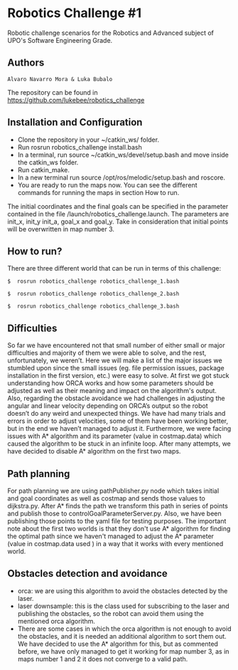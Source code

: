 # Robotics Challenge #1
Robotic challenge scenarios for the Robotics and Advanced subject of UPO's Software Engineering Grade.

## Authors

```
Alvaro Navarro Mora & Luka Bubalo
```

The repository can be found in https://github.com/lukebee/robotics_challenge

## Installation and Configuration

- Clone the repository in your ~/catkin_ws/ folder.
- Run rosrun robotics_challenge install.bash
- In a terminal, run source ~/catkin_ws/devel/setup.bash and move inside the catkin_ws folder.
- Run catkin_make.
- In a new terminal run source /opt/ros/melodic/setup.bash  and roscore.
- You are ready to run the maps now. You can see the different commands for running the maps in section How to run.

The initial coordinates and the final goals can be specified in the parameter contained in the file /launch/robotics_challenge.launch. The parameters are init_x, init_y init_a, goal_x and goal_y. Take in consideration that initial points will be overwritten in map number 3.

## How to run?
There are three different world that can be run in terms of this challenge:

```
$  rosrun robotics_challenge robotics_challenge_1.bash
```

```
$  rosrun robotics_challenge robotics_challenge_2.bash
```

```
$  rosrun robotics_challenge robotics_challenge_3.bash
```

## Difficulties
So far we have encountered not that small number of either small or major difficulties and majority of them we were able to solve, and the rest, unfortunately, we weren’t. 
Here we will make a list of the major issues we stumbled upon since the small issues (eg. file permission issues, package installation in the first version, etc.) were easy to solve. At first we got stuck understanding how ORCA works and how some parameters should be adjusted as well as their meaning and impact on the algorithm's output. Also, regarding the obstacle avoidance we had challenges in adjusting the angular and linear velocity depending on ORCA’s output so the robot doesn’t do any weird and unexpected things. We have had many trials and errors in order to adjust velocities, some of them have been working better, but in the end we haven’t managed to adjust it. Furthermore, we were facing issues with A* algorithm and its parameter (value in costmap.data) which caused the algorithm to be stuck in an infinite loop. After many attempts, we have decided to disable A* algorithm on the first two maps.  

## Path planning
For path planning we are using pathPublisher.py node which takes initial and goal coordinates as well as costmap and sends those values to dijkstra.py. After A* finds the path we transform this path in series of points and publish those to controlGoalParameterServer.py. Also, we have been publishing those points to the yaml file for testing purposes. The important note about the first two worlds is that they
don't use A* algorithm for finding the optimal path since we haven't managed to adjust the A* parameter (value in costmap.data used ) in a way that it works with every mentioned world.

## Obstacles detection and avoidance
- orca: we are  using this algorithm to avoid the obstacles detected by the laser.
- laser downsample: this is the class used for subscribing to the laser and publishing the obstacles, so the robot can avoid them using the mentioned orca algorithm.
- There are some cases in which the orca algorithm is not enough to avoid the obstacles, and it is needed an additional algorithm to sort them out. We have decided to use the A* algorithm for this, but as commented before, we have only managed to get it working for map number 3, as in maps number 1 and 2 it does not converge to a valid path.
